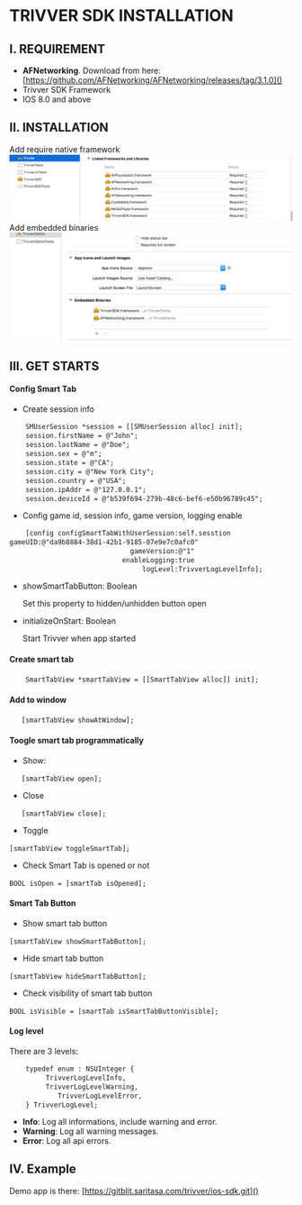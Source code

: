 # TRIVVER SDK INSTALLATION
## I. REQUIREMENT
* **AFNetworking**. Download from here: 
[https://github.com/AFNetworking/AFNetworking/releases/tag/3.1.0]()
* Trivver SDK Framework
* IOS 8.0 and above

## II. INSTALLATION
Add require native framework
![](images/2.png)
Add embedded binaries
![](images/3.png)
## III. GET STARTS
#### Config Smart Tab
* Create session info

```objc
    SMUserSession *session = [[SMUserSession alloc] init];
    session.firstName = @"John";
    session.lastName = @"Doe";
    session.sex = @"m";
    session.state = @"CA";
    session.city = @"New York City";
    session.country = @"USA";
    session.ipAddr = @"127.0.0.1";
    session.deviceId = @"b539f694-279b-48c6-bef6-e50b96789c45";
```
* Config game id, session info, game version, logging enable

```objc
    [config configSmartTabWithUserSession:self.sesstion gameUID:@"da9b8884-38d1-42b1-9185-07e9e7c0afc0"
                              gameVersion:@"1"
                            enableLogging:true
                                 logLevel:TrivverLogLevelInfo];
```

* showSmartTabButton: Boolean

	Set this property to hidden/unhidden button open
	
* initializeOnStart: Boolean

	Start Trivver when app started

#### Create smart tab
`    SmartTabView *smartTabView = [[SmartTabView alloc]] init];`
#### Add to window
`   [smartTabView showAtWindow];`
#### Toogle smart tab programmatically
* Show:

`   [smartTabView open];`

* Close

`   [smartTabView close];`

* Toggle

`[smartTabView toggleSmartTab];`


* Check Smart Tab is opened or not

`BOOL isOpen = [smartTab isOpened];`

#### Smart Tab Button

* Show smart tab button

`[smartTabView showSmartTabButton];`

* Hide smart tab button

`[smartTabView hideSmartTabButton];`

* Check visibility of smart tab button

`BOOL isVisible = [smartTab isSmartTabButtonVisible];`


#### Log level
There are 3 levels:

```objc
	typedef enum : NSUInteger {
   		 TrivverLogLevelInfo,
   		 TrivverLogLevelWarning,
    		TrivverLogLevelError,
	} TrivverLogLevel;
```
* **Info**: Log all informations, include warning and error.
* **Warning**: Log all warning messages.
* **Error**: Log all api errors.

## IV. Example
Demo app is there: [https://gitblit.saritasa.com/trivver/ios-sdk.git]()
